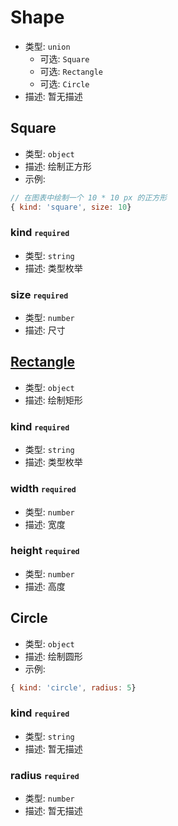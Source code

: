 
# Shape  

* 类型: `union`
  * 可选: `Square`
  * 可选: `Rectangle`
  * 可选: `Circle`
* 描述: 暂无描述 

## Square  

* 类型: `object`
* 描述: 绘制正方形 
* 示例:
```js
// 在图表中绘制一个 10 * 10 px 的正方形
{ kind: 'square', size: 10} 
```

### kind <small>`required`</small> 

* 类型: `string`
* 描述: 类型枚举 

### size <small>`required`</small> 

* 类型: `number`
* 描述: 尺寸 

## [Rectangle](#Rectangle)  

* 类型: `object`
* 描述: 绘制矩形 

### kind <small>`required`</small> 

* 类型: `string`
* 描述: 类型枚举 

### width <small>`required`</small> 

* 类型: `number`
* 描述: 宽度 

### height <small>`required`</small> 

* 类型: `number`
* 描述: 高度 

## Circle  

* 类型: `object`
* 描述: 绘制圆形 
* 示例:
```js
{ kind: 'circle', radius: 5} 
```

### kind <small>`required`</small> 

* 类型: `string`
* 描述: 暂无描述 

### radius <small>`required`</small> 

* 类型: `number`
* 描述: 暂无描述 
 